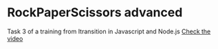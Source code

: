 # RockPaperScissors advanced
Task 3 of a training from Itransition in Javascript and Node.js
[Check the video](https://www.youtube.com)
